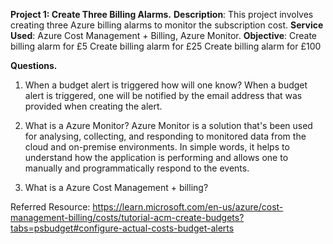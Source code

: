 **Project 1: Create Three Billing Alarms.**
**Description**: This project involves creating three Azure billing alarms to monitor the subscription cost.
**Service Used**: Azure Cost Management + Billing, Azure Monitor.
**Objective**:
Create billing alarm for £5
Create billing alarm for £25
Create billing alarm for £100

**Questions.**

1. When a budget alert is triggered how will one know?
   When a budget alert is triggered, one will be notified by the email address that was provided when creating the alert.

2. What is a Azure Monitor?
   Azure Monitor is a solution that's been used for analysing, collecting, and responding to monitored data from the cloud and on-premise environments.
   In simple words, it helps to understand how the application is performing and allows one to manually and programmatically respond to the events.

3. What is a Azure Cost Management + billing?

Referred Resource:
https://learn.microsoft.com/en-us/azure/cost-management-billing/costs/tutorial-acm-create-budgets?tabs=psbudget#configure-actual-costs-budget-alerts

